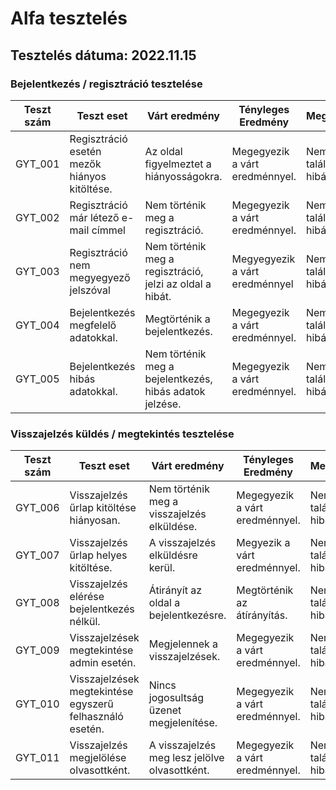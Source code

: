 # Alfa tesztelés

## **Tesztelés dátuma:** 2022.11.15
### Bejelentkezés / regisztráció tesztelése

| Teszt szám | Teszt eset | Várt eredmény | Tényleges Eredmény | Megjegyzés |
|------------|------------|---------------|--------------------|------------|
| GYT_001 | Regisztráció esetén mezők hiányos kitöltése. | Az oldal figyelmeztet a hiányosságokra. | Megegyezik a várt eredménnyel. | Nem találtam hibát. |
| GYT_002 | Regisztráció már létező e-mail címmel | Nem történik meg a regisztráció. | Megegyezik a várt eredménnyel. | Nem találtam hibát. |
| GYT_003 | Regisztráció nem megyegyező jelszóval | Nem történik meg a regisztráció, jelzi az oldal a hibát. | Megyegyezik a várt eredménnyel | Nem találtam hibát. |
| GYT_004 | Bejelentkezés megfelelő adatokkal. | Megtörténik a bejelentkezés. | Megegyezik a várt eredménnyel. | Nem találtam hibát. |
| GYT_005 | Bejelentkezés hibás adatokkal. | Nem történik meg a bejelentkezés, hibás adatok jelzése. | Megegyezik a várt eredménnyel. | Nem találtam hibát. | 

### Visszajelzés küldés / megtekintés tesztelése

| Teszt szám | Teszt eset | Várt eredmény | Tényleges Eredmény | Megjegyzés |
|------------|------------|---------------|--------------------|------------|
| GYT_006 | Visszajelzés űrlap kitöltése hiányosan. | Nem történik meg a visszajelzés elküldése. | Megegyezik a várt eredménnyel. | Nem találtam hibát. |
| GYT_007 | Visszajelzés űrlap helyes kitöltése. | A visszajelzés elküldésre kerül. | Megyezik a várt eredménnyel. | Nem találtam hibát. |
| GYT_008 | Visszajelzés elérése bejelentkezés nélkül. | Átirányít az oldal a bejelentkezésre. | Megtörténik az átírányítás. | Nem találtam hibát. |
| GYT_009 | Visszajelzések megtekintése admin esetén. | Megjelennek a visszajelzések. | Megegyezik a várt eredménnyel. | Nem találtam hibát. |
| GYT_010 | Visszajelzések megtekintése egyszerű felhasználó esetén. | Nincs jogosultság üzenet megjelenítése. | Megegyezik a várt eredménnyel. | Nem találtam hibát. |
| GYT_011 | Visszajelzés megjelölése olvasottként. | A visszajelzés meg lesz jelölve olvasottként. | Megegyezik a várt eredménnyel. | Nem találtam hibát. |